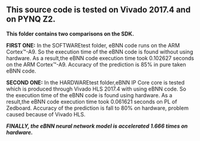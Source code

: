 ## **This source code is tested on Vivado 2017.4 and on PYNQ Z2.**

**This folder contains two comparisons on the SDK.**

**FIRST ONE:**
In the SOFTWAREtest folder, eBNN code runs on the ARM Cortex™-A9. 
So the execution time of the eBNN code is found without using hardware.
As a result,the eBNN code execution time took 0.102627 seconds on the ARM Cortex™-A9.
Accuracy of the prediction is 85% in pure taken eBNN code.

**SECOND ONE:**
In the HARDWAREtest folder,eBNN IP Core core is tested which is produced through Vivado HLS 2017.4 with using eBNN code. 
So the execution time of the eBNN code is found using hardware.
As a result,the eBNN code execution time took 0.061621 seconds on PL of Zedboard.
Accuracy of the prediction is fall to 80% on hardware, problem caused because of Vivado HLS.


_**FINALLY, the eBNN neural network model is accelerated 1.666 times on hardware.**_
